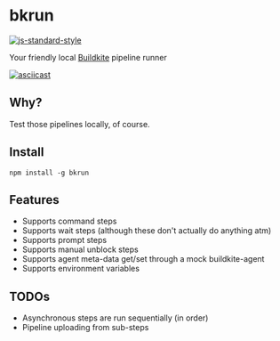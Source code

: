 # bkrun

[![js-standard-style](https://img.shields.io/badge/code%20style-standard-brightgreen.svg)](http://standardjs.com/)

Your friendly local [Buildkite](https://buildkite.com/) pipeline runner

[![asciicast](https://asciinema.org/a/d1z752j8coyirw2voj8btyctt.png)](https://asciinema.org/a/d1z752j8coyirw2voj8btyctt)

## Why?

Test those pipelines locally, of course.

## Install

```
npm install -g bkrun
```

## Features

* Supports command steps
* Supports wait steps (although these don't actually do anything atm)
* Supports prompt steps
* Supports manual unblock steps
* Supports agent meta-data get/set through a mock buildkite-agent
* Supports environment variables

## TODOs

* Asynchronous steps are run sequentially (in order)
* Pipeline uploading from sub-steps
